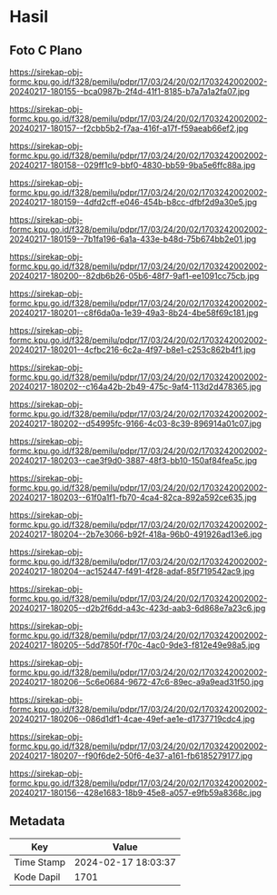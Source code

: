 # Hasil

## Foto C Plano

https://sirekap-obj-formc.kpu.go.id/f328/pemilu/pdpr/17/03/24/20/02/1703242002002-20240217-180155--bca0987b-2f4d-41f1-8185-b7a7a1a2fa07.jpg

https://sirekap-obj-formc.kpu.go.id/f328/pemilu/pdpr/17/03/24/20/02/1703242002002-20240217-180157--f2cbb5b2-f7aa-416f-a17f-f59aeab66ef2.jpg

https://sirekap-obj-formc.kpu.go.id/f328/pemilu/pdpr/17/03/24/20/02/1703242002002-20240217-180158--029ff1c9-bbf0-4830-bb59-9ba5e6ffc88a.jpg

https://sirekap-obj-formc.kpu.go.id/f328/pemilu/pdpr/17/03/24/20/02/1703242002002-20240217-180159--4dfd2cff-e046-454b-b8cc-dfbf2d9a30e5.jpg

https://sirekap-obj-formc.kpu.go.id/f328/pemilu/pdpr/17/03/24/20/02/1703242002002-20240217-180159--7b1fa196-6a1a-433e-b48d-75b674bb2e01.jpg

https://sirekap-obj-formc.kpu.go.id/f328/pemilu/pdpr/17/03/24/20/02/1703242002002-20240217-180200--82db6b26-05b6-48f7-9af1-ee1091cc75cb.jpg

https://sirekap-obj-formc.kpu.go.id/f328/pemilu/pdpr/17/03/24/20/02/1703242002002-20240217-180201--c8f6da0a-1e39-49a3-8b24-4be58f69c181.jpg

https://sirekap-obj-formc.kpu.go.id/f328/pemilu/pdpr/17/03/24/20/02/1703242002002-20240217-180201--4cfbc216-6c2a-4f97-b8e1-c253c862b4f1.jpg

https://sirekap-obj-formc.kpu.go.id/f328/pemilu/pdpr/17/03/24/20/02/1703242002002-20240217-180202--c164a42b-2b49-475c-9af4-113d2d478365.jpg

https://sirekap-obj-formc.kpu.go.id/f328/pemilu/pdpr/17/03/24/20/02/1703242002002-20240217-180202--d54995fc-9166-4c03-8c39-896914a01c07.jpg

https://sirekap-obj-formc.kpu.go.id/f328/pemilu/pdpr/17/03/24/20/02/1703242002002-20240217-180203--cae3f9d0-3887-48f3-bb10-150af84fea5c.jpg

https://sirekap-obj-formc.kpu.go.id/f328/pemilu/pdpr/17/03/24/20/02/1703242002002-20240217-180203--61f0a1f1-fb70-4ca4-82ca-892a592ce635.jpg

https://sirekap-obj-formc.kpu.go.id/f328/pemilu/pdpr/17/03/24/20/02/1703242002002-20240217-180204--2b7e3066-b92f-418a-96b0-491926ad13e6.jpg

https://sirekap-obj-formc.kpu.go.id/f328/pemilu/pdpr/17/03/24/20/02/1703242002002-20240217-180204--ac152447-f491-4f28-adaf-85f719542ac9.jpg

https://sirekap-obj-formc.kpu.go.id/f328/pemilu/pdpr/17/03/24/20/02/1703242002002-20240217-180205--d2b2f6dd-a43c-423d-aab3-6d868e7a23c6.jpg

https://sirekap-obj-formc.kpu.go.id/f328/pemilu/pdpr/17/03/24/20/02/1703242002002-20240217-180205--5dd7850f-f70c-4ac0-9de3-f812e49e98a5.jpg

https://sirekap-obj-formc.kpu.go.id/f328/pemilu/pdpr/17/03/24/20/02/1703242002002-20240217-180206--5c6e0684-9672-47c6-89ec-a9a9ead31f50.jpg

https://sirekap-obj-formc.kpu.go.id/f328/pemilu/pdpr/17/03/24/20/02/1703242002002-20240217-180206--086d1df1-4cae-49ef-ae1e-d1737719cdc4.jpg

https://sirekap-obj-formc.kpu.go.id/f328/pemilu/pdpr/17/03/24/20/02/1703242002002-20240217-180207--f90f6de2-50f6-4e37-a161-fb6185279177.jpg

https://sirekap-obj-formc.kpu.go.id/f328/pemilu/pdpr/17/03/24/20/02/1703242002002-20240217-180156--428e1683-18b9-45e8-a057-e9fb59a8368c.jpg


## Metadata

| Key        | Value               |
| ---------- | ------------------- |
| Time Stamp | 2024-02-17 18:03:37 |
| Kode Dapil | 1701                |



